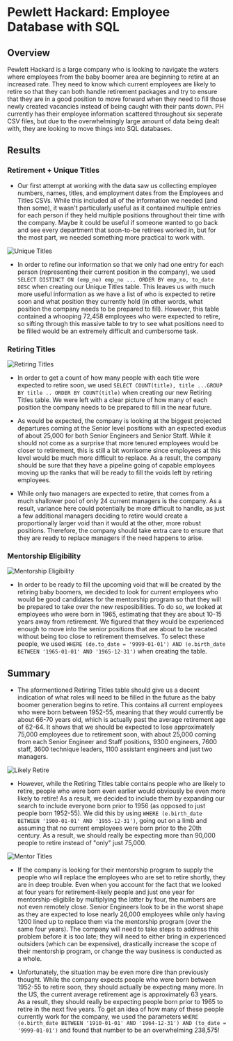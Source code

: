 # Pewlett Hackard: Employee Database with SQL

## Overview

Pewlett Hackard is a large company who is looking to navigate the waters where employees from the baby boomer area are beginning to retire at an increased rate.  They need to know which current employees are likely to retire so that they can both handle retirement packages and try to ensure that they are in a good position to move forward when they need to fill those newly created vacancies instead of being caught with their pants down.  PH currently has their employee information scattered throughout six seperate CSV files, but due to the overwhelmingly large amount of data being dealt with, they are looking to move things into SQL databases.

## Results

### Retirement + Unique Titles

* Our first attempt at working with the data saw us collecting employee numbers, names, titles, and employment dates from the Employees and Titles CSVs.  While this included all of the information we needed (and then some), it wasn't particularly useful as it contained multiple entries for each person if they held multiple positions throughout their time with the company.  Maybe it could be useful if someone wanted to go back and see every department that soon-to-be retirees worked in, but for the most part, we needed something more practical to work with.

![Unique Titles](https://github.com/Jeffstr00/Pewlett-Hackard-Analysis/blob/main/resources/unique_titles.png)
* In order to refine our information so that we only had one entry for each person (representing their current position in the company), we used `SELECT DISTINCT ON (emp_no) emp_no ... ORDER BY emp_no, to_date DESC` when creating our Unique Titles table.  This leaves us with much more useful information as we have a list of who is expected to retire soon and what position they currently hold (in other words, what position the company needs to be prepared to fill).  However, this table contained a whooping 72,458 employees who were expected to retire, so sifting through this massive table to try to see what positions need to be filled would be an extremely difficult and cumbersome task.

### Retiring Titles

![Retiring Titles](https://github.com/Jeffstr00/Pewlett-Hackard-Analysis/blob/main/resources/retiring_titles.png)
* In order to get a count of how many people with each title were expected to retire soon, we used `SELECT COUNT(title), title ...GROUP BY title .. ORDER BY COUNT(title)` when creating our new Retiring Titles table.  We were left with a clear picture of how many of each position the company needs to be prepared to fill in the near future.

* As would be expected, the company is looking at the biggest projected departures coming at the Senior level positions with an expected exodus of about 25,000 for both Senior Engineers and Senior Staff.  While it should not come as a surprise that more tenured employees would be closer to retirement, this is still a bit worrisome since employees at this level would be much more difficult to replace.  As a result, the company should be sure that they have a pipeline going of capable employees moving up the ranks that will be ready to fill the voids left by retiring employees.

* While only two managers are expected to retire, that comes from a much shallower pool of only 24 current managers is the company.  As a result, variance here could potentially be more difficult to handle, as just a few additional managers deciding to retire would create a proportionally larger void than it would at the other, more robust positions.  Therefore, the company should take extra care to ensure that they are ready to replace managers if the need happens to arise.

### Mentorship Eligibility

![Mentorship Eligibility](https://github.com/Jeffstr00/Pewlett-Hackard-Analysis/blob/main/resources/mentorship_eligibility.png)
* In order to be ready to fill the upcoming void that will be created by the retiring baby boomers, we decided to look for current employees who would be good candidates for the mentorship program so that they will be prepared to take over the new resposibilities.  To do so, we looked at employees who were born in 1965, estimating that they are about 10-15 years away from retirement.  We figured that they would be experienced enough to move into the senior positions that are about to be vacated without being too close to retirement themselves.  To select these people, we used `WHERE (de.to_date = '9999-01-01') AND (e.birth_date BETWEEN '1965-01-01' AND '1965-12-31')` when creating the table.

## Summary

* The aformentioned Retiring Titles table should give us a decent indication of what roles will need to be filled in the future as the baby boomer generation begins to retire.  This contains all current employees who were born between 1952-55, meaning that they would currently be about 66-70 years old, which is actually past the average retirement age of 62-64.  It shows that we should be expected to lose approximately 75,000 employees due to retirement soon, with about 25,000 coming from each Senior Engineer and Staff positions, 9300 engineers, 7600 staff, 3600 technique leaders, 1100 assistant engineers and just two managers.

![Likely Retire](https://github.com/Jeffstr00/Pewlett-Hackard-Analysis/blob/main/resources/likely_retire.png)
* However, while the Retiring Titles table contains people who are likely to retire, people who were born even earlier would obviously be even more likely to retire!  As a result, we decided to include them by expanding our search to include everyone born prior to 1956 (as opposed to just people born 1952-55).  We did this by using `WHERE (e.birth_date BETWEEN '1900-01-01' AND '1955-12-31')`, going out on a limb and assuming that no current employees were born prior to the 20th century.  As a result, we should really be expecting more than 90,000 people to retire instead of "only" just 75,000.

![Mentor Titles](https://github.com/Jeffstr00/Pewlett-Hackard-Analysis/blob/main/resources/mentor_titles.png)
* If the company is looking for their mentorship program to supply the people who will replace the employees who are set to retire shortly, they are in deep trouble.  Even when you account for the fact that we looked at four years for retirement-likely people and just one year for mentorship-eligibile by multiplying the latter by four, the numbers are not even remotely close.  Senior Engineers look to be in the worst shape as they are expected to lose nearly 26,000 employees while only having 1200 lined up to replace them via the mentorship program (over the same four years).  The company will need to take steps to address this problem before it is too late; they will need to either bring in experienced outsiders (which can be expensive), drastically increase the scope of their mentorship program, or change the way business is conducted as a whole.

* Unfortunately, the situation may be even more dire than previously thought.  While the company expects people who were born between 1952-55 to retire soon, they should actually be expecting many more.  In the US, the current average retirement age is approximately 63 years.  As a result, they should really be expecting people born prior to 1965 to retire in the next five years.  To get an idea of how many of these people currently work for the company, we used the parameters `WHERE (e.birth_date BETWEEN '1910-01-01' AND '1964-12-31') AND (to_date = '9999-01-01')` and found that number to be an overwhelming 238,575!

